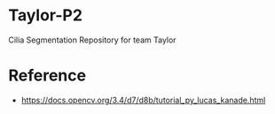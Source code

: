 # Taylor-P2
Cilia Segmentation Repository for team Taylor

# Reference
* https://docs.opencv.org/3.4/d7/d8b/tutorial_py_lucas_kanade.html


